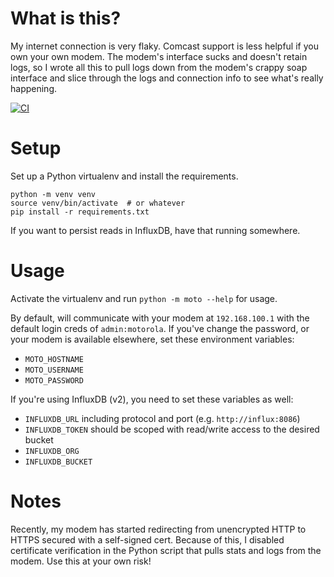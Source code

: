 # What is this?

My internet connection is very flaky.  Comcast support is less helpful if you own your own modem.  The modem's interface sucks and doesn't retain logs, so I wrote all this to pull logs down from the modem's crappy soap interface and slice through the logs and connection info to see what's really happening.

[![CI](https://github.com/uoodsq/moto/actions/workflows/ci.yml/badge.svg)](https://github.com/uoodsq/moto/actions/workflows/ci.yml)

# Setup

Set up a Python virtualenv and install the requirements.

```shell
python -m venv venv
source venv/bin/activate  # or whatever
pip install -r requirements.txt
```

If you want to persist reads in InfluxDB, have that running somewhere.

# Usage

Activate the virtualenv and run `python -m moto --help` for usage.

By default, will communicate with your modem at `192.168.100.1` with the default login creds of `admin:motorola`.  If you've change the password, or your modem is available elsewhere, set these environment variables:

- `MOTO_HOSTNAME`
- `MOTO_USERNAME`
- `MOTO_PASSWORD`

If you're using InfluxDB (v2), you need to set these variables as well:

- `INFLUXDB_URL` including protocol and port (e.g. `http://influx:8086`)
- `INFLUXDB_TOKEN` should be scoped with read/write access to the desired bucket
- `INFLUXDB_ORG`
- `INFLUXDB_BUCKET`

# Notes

Recently, my modem has started redirecting from unencrypted HTTP to HTTPS secured with a self-signed cert.  Because of this, I disabled certificate verification in the Python script that pulls stats and logs from the modem.  Use this at your own risk!
